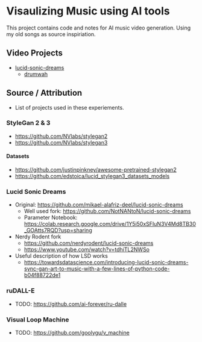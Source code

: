 # Visaulizing Music using AI tools
This project contains code and notes for AI music video generation. Using my old songs as source inspiriation.


## Video Projects
* [lucid-sonic-dreams](./lucid-sonic-dreams/)
  * [drumwah](./lucid-sonic-dreams/drumwah/)


## Source / Attribution
* List of projects used in these experiements.

### StyleGan 2 & 3
* https://github.com/NVlabs/stylegan2
* https://github.com/NVlabs/stylegan3

#### Datasets
* https://github.com/justinpinkney/awesome-pretrained-stylegan2
* https://github.com/edstoica/lucid_stylegan3_datasets_models

### Lucid Sonic Dreams
* Original: https://github.com/mikael-alafriz-deel/lucid-sonic-dreams
  * Well used fork: https://github.com/NotNANtoN/lucid-sonic-dreams
  * Parameter Notebook: https://colab.research.google.com/drive/1Y5i50xSFIuN3V4Md8TB30_GOAtts7RQD?usp=sharing
* Nerdy Rodent fork
  * https://github.com/nerdyrodent/lucid-sonic-dreams
  * https://www.youtube.com/watch?v=tdhiTL2NWSo
* Useful description of how LSD works
  * https://towardsdatascience.com/introducing-lucid-sonic-dreams-sync-gan-art-to-music-with-a-few-lines-of-python-code-b04f88722de1

### ruDALL-E
* TODO: https://github.com/ai-forever/ru-dalle

### Visual Loop Machine
* TODO: https://github.com/goolygu/v_machine

